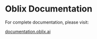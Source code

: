 # Oblix Documentation

For complete documentation, please visit:

[documentation.oblix.ai](https://documentation.oblix.ai)
